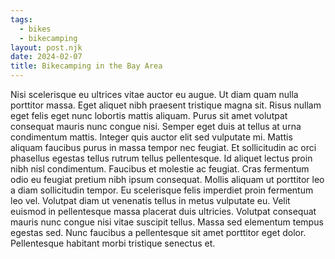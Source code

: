 ```yaml
---
tags: 
  - bikes
  - bikecamping
layout: post.njk
date: 2024-02-07
title: Bikecamping in the Bay Area
---
```


Nisi scelerisque eu ultrices vitae auctor eu augue. Ut diam quam nulla porttitor massa. Eget aliquet nibh praesent tristique magna sit. Risus nullam eget felis eget nunc lobortis mattis aliquam. Purus sit amet volutpat consequat mauris nunc congue nisi. Semper eget duis at tellus at urna condimentum mattis. Integer quis auctor elit sed vulputate mi. Mattis aliquam faucibus purus in massa tempor nec feugiat. Et sollicitudin ac orci phasellus egestas tellus rutrum tellus pellentesque. Id aliquet lectus proin nibh nisl condimentum. Faucibus et molestie ac feugiat. Cras fermentum odio eu feugiat pretium nibh ipsum consequat. Mollis aliquam ut porttitor leo a diam sollicitudin tempor. Eu scelerisque felis imperdiet proin fermentum leo vel. Volutpat diam ut venenatis tellus in metus vulputate eu. Velit euismod in pellentesque massa placerat duis ultricies. Volutpat consequat mauris nunc congue nisi vitae suscipit tellus. Massa sed elementum tempus egestas sed. Nunc faucibus a pellentesque sit amet porttitor eget dolor. Pellentesque habitant morbi tristique senectus et.